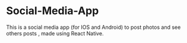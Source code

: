 # Social-Media-App
This is a social media app (for IOS and Android) to post photos and see others posts , made using React Native.
